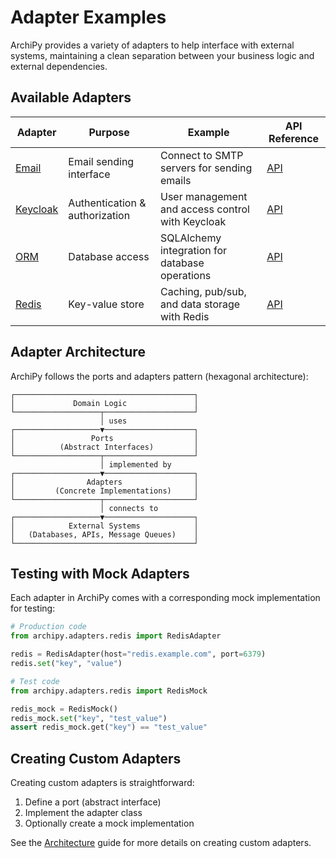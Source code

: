 # Adapter Examples

ArchiPy provides a variety of adapters to help interface with external systems, maintaining a clean separation between your business logic and external dependencies.

## Available Adapters

| Adapter | Purpose | Example | API Reference |
|---------|---------|---------|---------------|
| [Email](email.md) | Email sending interface | Connect to SMTP servers for sending emails | [API](../../api_reference/adapters.md#email) |
| [Keycloak](keycloak.md) | Authentication & authorization | User management and access control with Keycloak | [API](../../api_reference/adapters.md#keycloak) |
| [ORM](orm.md) | Database access | SQLAlchemy integration for database operations | [API](../../api_reference/adapters.md#orm) |
| [Redis](redis.md) | Key-value store | Caching, pub/sub, and data storage with Redis | [API](../../api_reference/adapters.md#redis) |

## Adapter Architecture

ArchiPy follows the ports and adapters pattern (hexagonal architecture):

```
┌────────────────────────────────────────┐
│             Domain Logic               │
└───────────────────┬────────────────────┘
                    │ uses
┌───────────────────▼────────────────────┐
│                 Ports                  │
│          (Abstract Interfaces)         │
└───────────────────┬────────────────────┘
                    │ implemented by
┌───────────────────▼────────────────────┐
│                Adapters                │
│         (Concrete Implementations)     │
└───────────────────┬────────────────────┘
                    │ connects to
┌───────────────────▼────────────────────┐
│            External Systems            │
│   (Databases, APIs, Message Queues)    │
└────────────────────────────────────────┘
```

## Testing with Mock Adapters

Each adapter in ArchiPy comes with a corresponding mock implementation for testing:

```python
# Production code
from archipy.adapters.redis import RedisAdapter

redis = RedisAdapter(host="redis.example.com", port=6379)
redis.set("key", "value")

# Test code
from archipy.adapters.redis import RedisMock

redis_mock = RedisMock()
redis_mock.set("key", "test_value")
assert redis_mock.get("key") == "test_value"
```

## Creating Custom Adapters

Creating custom adapters is straightforward:

1. Define a port (abstract interface)
2. Implement the adapter class
3. Optionally create a mock implementation

See the [Architecture](../../architecture.md) guide for more details on creating custom adapters.
